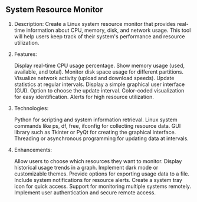 ## System Resource Monitor

1. Description:
    Create a Linux system resource monitor that provides real-time information about CPU, memory, disk, and network usage. This tool will help users keep track of their system's performance and resource utilization.

2. Features:

    Display real-time CPU usage percentage.
    Show memory usage (used, available, and total).
    Monitor disk space usage for different partitions.
    Visualize network activity (upload and download speeds).
    Update statistics at regular intervals.
    Display a simple graphical user interface (GUI).
    Option to choose the update interval.
    Color-coded visualization for easy identification.
    Alerts for high resource utilization.

3. Technologies:

    Python for scripting and system information retrieval.
    Linux system commands like ps, df, free, ifconfig for collecting resource data.
    GUI library such as Tkinter or PyQt for creating the graphical interface.
    Threading or asynchronous programming for updating data at intervals.

4. Enhancements:

    Allow users to choose which resources they want to monitor.
    Display historical usage trends in a graph.
    Implement dark mode or customizable themes.
    Provide options for exporting usage data to a file.
    Include system notifications for resource alerts.
    Create a system tray icon for quick access.
    Support for monitoring multiple systems remotely.
    Implement user authentication and secure remote access.